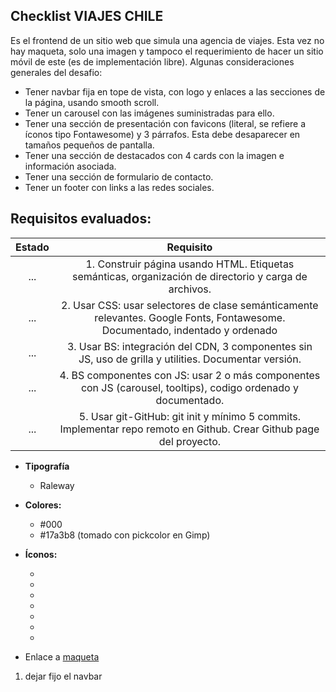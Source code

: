 ## Checklist VIAJES CHILE

Es el frontend de un sitio web que simula una agencia de viajes. Esta vez no hay maqueta, solo una imagen y tampoco el requerimiento de hacer un sitio móvil de este (es de implementación libre). Algunas consideraciones generales del desafio: 

- Tener navbar fija en tope de vista, con logo y enlaces a las secciones de la página, usando smooth scroll.
- Tener un carousel con las imágenes suministradas para ello.
- Tener una sección de presentación con favicons (literal, se refiere a íconos tipo Fontawesome) y 3 párrafos. Esta debe desaparecer en tamaños pequeños de pantalla.
- Tener una sección de destacados con 4 cards con la imagen e información asociada.
- Tener una sección de formulario de contacto.
- Tener un footer con links a las redes sociales.

## Requisitos evaluados: 
|Estado|Requisito|
|:-------:|:------:|
|...|1. Construir página usando HTML. Etiquetas semánticas, organización de directorio y carga de archivos.|
|...|2. Usar CSS: usar selectores de clase semánticamente relevantes. Google Fonts, Fontawesome. Documentado, indentado y ordenado|
|...|3. Usar BS: integración del CDN, 3 componentes sin JS, uso de grilla y utilities. Documentar versión.|
|...|4. BS componentes con JS: usar 2 o más componentes con JS (carousel, tooltips), codigo ordenado y documentado.|
|...|5. Usar git-GitHub: git init y mínimo 5 commits. Implementar repo remoto en Github. Crear Github page del proyecto.|


* **Tipografía** 
  * Raleway
* **Colores:**
  * #000
  * #17a3b8 (tomado con pickcolor en Gimp)
* **Íconos:**
  * <i class="fa-solid fa-plane"></i>
  * <i class="fa-solid fa-mountain"></i>
  * <i class="fa-solid fa-route"></i>
  * <i class="fa-brands fa-github-square"></i>
  * <i class="fa-brands fa-linkedin"></i>
  * <i class="fa-brands fa-twitter-square"></i>
  * <i class="fa-brands fa-facebook-square"></i>

* Enlace a [maqueta](www.google.com)


1. dejar fijo el navbar

